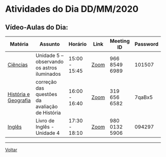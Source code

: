 # Atividades do Dia DD/MM/2020

## Vídeo-Aulas do Dia:

| Matéria | Assunto |Horário | Link | Meeting ID | Password |
|---------|---------|--------|------|------------|----------|
| [Ciências](#ciências) | Unidade 5 – observando os astros iluminados | 15:00 - 15:45 | [Zoom](https://zoom.us/j/96685496989?pwd=bmlzL0VMZG5xUjJuaFpoS3FJVzdNdz09) | 966 8549 6989 | 101507 |
| [História e Geografia](#história-e-geografia) | correção das questões da avaliação de História | 16:00 - 16:40 | [Zoom](https://zoom.us/j/3196566582?pwd=cFNUb3BrREpzanpQV2toZ09RbjFnUT09) | 319 656 6582 | 7qaBx5 |
| [Inglês](#inglês) | Livro de Inglês - Unidade 4 | 17:30 - 18:10 | [Zoom](https://zoom.us/j/98001325906?pwd=ZkdpTkFlR1RxQ1RnbXNDT1V4RFJHZz09) | 980 0132 5906 | 094297 | 



---
[Voltar](index.md)


[plataforma AVA]: https://poliedro-ava.azurewebsites.net
